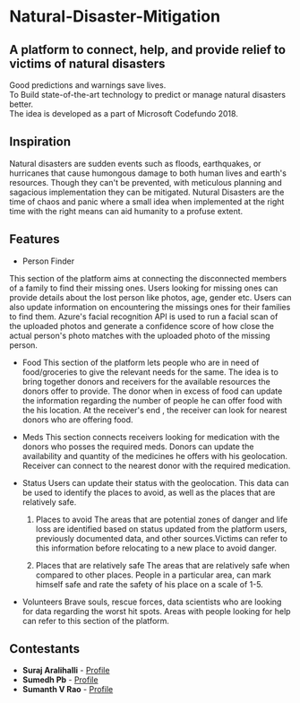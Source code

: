 # Natural-Disaster-Mitigation
## A platform to connect, help, and provide relief to victims of natural disasters

Good predictions and warnings save lives.<br>
To Build state-of-the-art technology to predict or manage natural disasters better.<br>
The idea is developed as a part of Microsoft Codefundo 2018.

## Inspiration

Natural disasters are sudden events such as floods, earthquakes, or hurricanes that cause humongous damage to both human lives and earth's resources. Though they can't be prevented, with meticulous planning and sagacious implementation they can be mitigated. Nutural Disasters are the time of chaos and panic where a small idea when implemented at the right time with the right means can aid humanity to a profuse extent.

## Features

* Person Finder

This section of the platform aims at connecting the disconnected members of a family to find their missing ones. 
Users looking for missing ones can provide details about the lost person like photos, age, gender etc. Users can also update information on encountering the missings ones for their families to find them. Azure's facial recognition API is used to run a facial scan of the uploaded photos and generate a confidence score of how close the actual person's photo matches with the uploaded photo of the missing person.

* Food
This section of the platform lets people who are in need of food/groceries to give the relevant needs for the same. The idea is to bring together donors and receivers for the available resources the donors offer to provide. The donor when in excess of food can update the information regarding the number of people he can offer food with the his location. At the receiver's end , the receiver can look for nearest donors who are offering food.

* Meds
This section connects receivers looking for medication with the donors who posses the required meds. Donors can update the availability and quantity of the medicines he offers with his geolocation. Receiver can connect to the nearest donor with the required medication.

* Status 
Users can update their status with the geolocation. This data can be used to identify the places to avoid, as well as the places that are relatively safe.

	1. Places to avoid 
	The areas that are potential zones of danger and life loss are identified based on status updated from the platform users, 	  previously documented data, and other sources.Victims can refer to this information before relocating to a new place to avoid danger.

	2. Places that are relatively safe
	The areas that are relatively safe when compared to other places. People in a particular area, can mark himself safe and rate the safety of his place on a scale of 1-5.

* Volunteers
Brave souls, rescue forces, data scientists who are looking for data regarding the worst hit spots. Areas with people looking for help can refer to this section of the platform. 


  




Contestants
------
* **Suraj Aralihalli** - [Profile](https://github.com/SurajAralihalli)<br>
* **Sumedh Pb** - [Profile](https://github.com/sumedhpb)<br>
* **Sumanth V Rao** - [Profile](https://github.com/sumanthvrao)<br>
